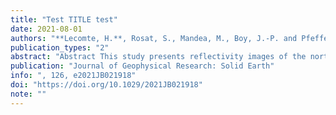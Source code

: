 ```yaml
---
title: "Test TITLE test"
date: 2021-08-01
authors: "**Lecomte, H.**, Rosat, S., Mandea, M., Boy, J.-P. and Pfeffer, J."
publication_types: "2"
abstract: "Abstract This study presents reflectivity images of the northeast (NE) Japan subduction zone continuous across the ocean and land. As nearly half of its forearc region is under the ocean, data from ocean bottom seismometers (OBSs) must be utilized to fully image the region by passive seismic analysis. The use of OBS data has been a challenge due to inherent characters of the ocean bottom observations: high noise level and effects of seafloor sediment. Now, decent imaging is possible in NE Japan overcoming the high level noise due to the accumulated data set of the OBSs. The low-velocity of seafloor sediment significantly delays and amplifies S waves passing through them, and thus complicates teleseismic waveforms. We identify and correct these effects to produce coherent receiver function images throughout the amphibious subduction zone. Our images provide a potential for discussing new structural features and will help better understanding of the dynamics of the NE Japan subduction zone."
publication: "Journal of Geophysical Research: Solid Earth"
info: ", 126, e2021JB021918"
doi: "https://doi.org/10.1029/2021JB021918"
note: ""
---
```

